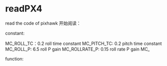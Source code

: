 # readPX4
read the code of pixhawk 
开始阅读：

constant:

MC_ROLL_TC：0.2  roll time constant
MC_PITCH_TC: 0.2 pitch time constant
MC_ROLL_P: 6.5 roll P gain
MC_ROLLRATE_P: 0.15 roll rate P gain
MC_

function:


